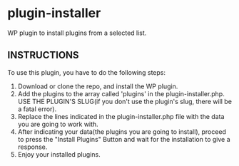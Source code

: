 # plugin-installer

WP plugin to install plugins from a selected list.


## INSTRUCTIONS

To use this plugin, you have to do the following steps: 

1. Download or clone the repo, and install the WP plugin.
2. Add the plugins to the array called 'plugins' in the plugin-installer.php. USE THE PLUGIN'S SLUG(if
you don't use the plugin's slug, there will be a fatal error).
3. Replace the lines indicated in the plugin-installer.php file with the data you are going to work with.
4. After indicating your data(the plugins you are going to install), proceed to press the "Install Plugins" Button and wait for the installation to give a response.
5. Enjoy your installed plugins.
